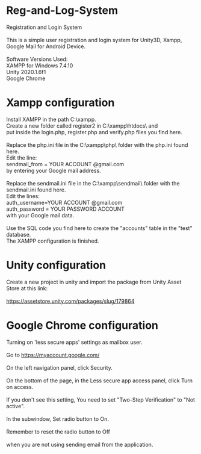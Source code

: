 # Reg-and-Log-System
Registration and Login System
 <br>
 <br>
This is a simple user registration and login system for Unity3D, Xampp, Google Mail for Android Device.
 <br>
 <br>
Software Versions Used:
 <br>
XAMPP for Windows 7.4.10
 <br>
Unity 2020.1.6f1
 <br>
Google Chrome
# Xampp configuration
Install XAMPP in the path C:\xampp.
 <br>
Create a new folder called register2 in C:\xampp\htdocs\ and
 <br>
put inside the login.php, register.php and verify.php files you find here.
 <br>
 <br>
Replace the php.ini file in the C:\xampp\php\ folder with the php.ini found here.
 <br>
Edit the line:
 <br>
sendmail_from = YOUR ACCOUNT @gmail.com
 <br>
by entering your Google mail address.
 <br>
 <br>
Replace the sendmail.ini file in the C:\xampp\sendmail\ folder with the sendmail.ini found here.
 <br>
Edit the lines:
 <br>
auth_username=YOUR ACCOUNT @gmail.com
 <br>
auth_password = YOUR PASSWORD ACCOUNT
 <br>
with your Google mail data.
 <br>
 <br>
Use the SQL code you find here to create the "accounts" table in the "test" database.
 <br>
The XAMPP configuration is finished.
 # Unity configuration
Create a new project in unity and import the package from Unity Asset Store at this link:
 <br>
 <br>
https://assetstore.unity.com/packages/slug/179864
 # Google Chrome configuration
Turning on 'less secure apps' settings as mailbox user.
 <br>
 <br>
Go to https://myaccount.google.com/
 <br>
 <br>
On the left navigation panel, click Security.
 <br>
 <br>
On the bottom of the page, in the Less secure app access panel, click Turn on access.
 <br>
 <br>
If you don't see this setting, You need to set "Two-Step Verification" to "Not active".
 <br>
 <br>
In the subwindow, Set radio button to On.
 <br>
 <br>
Remember to reset the radio button to Off
 <br>
 <br>
when you are not using sending email from the application.
